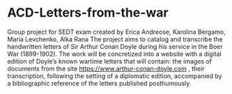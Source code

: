 # ACD-Letters-from-the-war
Group project for SEDT exam created by Erica Andreose, Karolina Bergamo, Maria Levchenko, Alka Rana
The project aims to catalog and transcribe the handwritten letters of Sir Arthur Conan Doyle during his service in the Boer War (1899-1902).
The work will be concretized into a website with a digital edition of Doyle’s known wartime letters that will contain: the images of documents from the site https://www.arthur-conan-doyle.com , their transcription, following the setting of a diplomatic edition, accompanied by a bibliographic reference of the letters published posthumously.
